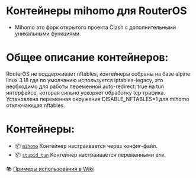 # Контейнеры mihomo для RouterOS
- Mihomo это форк открытого проекта Clash с дополнительными уникальными функциями.
# Общее описание контейнеров:
RouterOS не поддерживает nftables, контейнеры собраны на базе alpine linux 3.18 где по умолчанию используется iptables-legacy, это необходимо для работы переменной auto-redirect: true на tun интерфейсе, которая сильно ускоряет обработку tcp трафика. Установлена переменная окружения DISABLE_NFTABLES=1 для mihomo отключающая nftables.
# Контейнеры:
- 📦 [`mihomo`](https://github.com/vanes32/mihomo/pkgs/container/mihomo%2Fmihomo) Контейнер настраивается через конфиг-файл.
- 📦 [`stupid_tun`](https://github.com/vanes32/mihomo/pkgs/container/mihomo%2Fstupid_tun) Контейнер настраивается переменными env.

📚 [Примеры использования в Wiki](https://github.com/vanes32/mihomo/wiki)